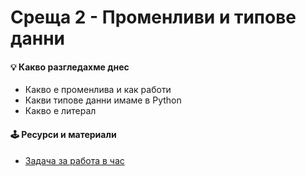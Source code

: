 # Среща 2 - Променливи и типове данни

#### 💡 Какво разгледахме днес
- Какво е променлива и как работи
- Какви типове данни имаме в Python
- Какво е литерал

#### 🕹️ Ресурси и материали
- [Задача за работа в час](./@cw/)
<!-- - [Сорс код от срещата](./source/) -->
